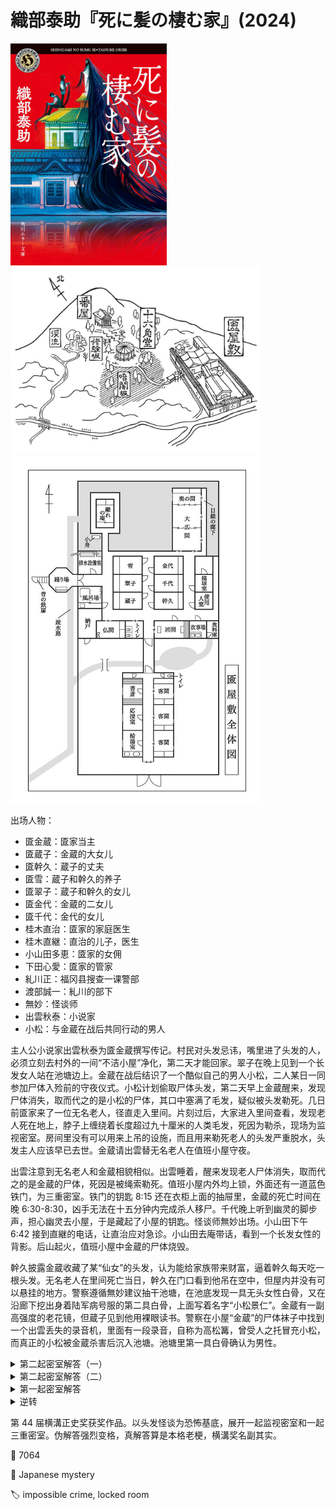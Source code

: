 # 織部泰助『死に髪の棲む家』(2024)

<img src=images/2024_cover.jpg width=250/>

<img src=images/2024_map.jpg width=400/>
<img src=images/2024_floor_plan.jpg width=400/>

出场人物：
* 匳金蔵：匳家当主
* 匳蔵子：金蔵的大女儿
* 匳幹久：蔵子的丈夫
* 匳雪：蔵子和幹久的养子
* 匳翠子：蔵子和幹久的女儿
* 匳金代：金蔵的二女儿
* 匳千代：金代的女儿
* 桂木直治：匳家的家庭医生
* 桂木直継：直治的儿子，医生
* 小山田多恵：匳家的女佣
* 下田心愛：匳家的管家
* 糺川正：福冈县搜查一课警部
* 渡部誠一：糺川的部下
* 無妙：怪谈师
* 出雲秋泰：小说家
* 小松：与金蔵在战后共同行动的男人

主人公小说家出雲秋泰为匳金蔵撰写传记。村民对头发忌讳，嘴里进了头发的人，必须立刻去村外的一间“不洁小屋”净化，第二天才能回家。翠子在晚上见到一个长发女人站在池塘边上。金蔵在战后结识了一个酷似自己的男人小松，二人某日一同参加尸体入殓前的守夜仪式。小松计划偷取尸体头发，第二天早上金蔵醒来，发现尸体消失，取而代之的是小松的尸体，其口中塞满了毛发，疑似被头发勒死。几日前匳家来了一位无名老人，径直走入里间。片刻过后，大家进入里间查看，发现老人死在地上，脖子上缠绕着长度超过九十厘米的人类毛发，死因为勒杀，现场为监视密室。房间里没有可以用来上吊的设施，而且用来勒死老人的头发严重脱水，头发主人应该早已去世。金蔵请出雲替无名老人在值班小屋守夜。

出雲注意到无名老人和金蔵相貌相似。出雲睡着，醒来发现老人尸体消失，取而代之的是金蔵的尸体，死因是被绳索勒死。值班小屋内外均上锁，外面还有一道蓝色铁门，为三重密室。铁门的钥匙 8:15 还在衣柜上面的抽屉里，金蔵的死亡时间在晚 6:30-8:30，凶手无法在十五分钟内完成杀人移尸。千代晚上听到幽灵的脚步声，担心幽灵去小屋，于是藏起了小屋的钥匙。怪谈师無妙出场。小山田下午 6:42 接到直継的电话，让直治应对急诊。小山田去庵带话，看到一个长发女性的背影。后山起火，值班小屋中金蔵的尸体烧毁。

幹久披露金蔵收藏了某“仙女”的头发，认为能给家族带来财富，逼着幹久每天吃一根头发。无名老人在里间死亡当日，幹久在门口看到他吊在空中，但屋内并没有可以悬挂的地方。警察遵循無妙建议抽干池塘，在池底发现一具无头女性白骨，又在沿廊下挖出身着陆军病号服的第二具白骨，上面写着名字“小松景仁”。金蔵有一副高强度的老花镜，但蔵子见到他用裸眼读书。警察在小屋“金蔵”的尸体袜子中找到一个出雲丢失的录音机，里面有一段录音，自称为高松篝，曾受人之托冒充小松，而真正的小松被金蔵杀害后沉入池塘。池塘里第一具白骨确认为男性。

<details><summary>第二起密室解答（一）</summary>
金蔵杀死同性恋人，剥下了他的头皮留念，将无头尸体沉入池塘，小松因目睹杀人经过也被灭口。走入里间的是金蔵而不是无名老人，他戴上人皮假发试图勒死自己，导致进入假死状态，脖子上留下勒痕。金蔵第二天在佛堂醒来，认为自己召唤灵魂成功，变成了他杀死的恋人。家人为了继承金蔵的遗产，找了高松篝扮演假金蔵。金蔵变为恋人人格，回去取头皮时遇到假“金蔵”，质问“金蔵”为何要杀死自己。高松打算去找出雲告发真相，仰躺在船中，用手和膝盖轻轻推着地板，在廊台的下方移动，到了客房没见到出雲，拿了录音机离开。（伏线：千代听到的幽灵脚步声，是高松用手掌推廊台的声音。）高松瞧见千代藏起钥匙，拿了钥匙进入小屋，在那里被金蔵杀死。金蔵将高松的尸体放到椅子上，将长头发挂在锁扣的把手上，另一端穿过门下缝隙，垂到外面，接着关门，将头发沿着观音门中央的缝隙向上拉，再横向拉动，使得芯棒插入扣环，最后用力下拉，使锁扣的把手向下锁上，用头发完成针线诡计。
</details>

<details><summary>第二起密室解答（二）</summary>
被调换的不是尸体而是出雲。出雲在去值班小屋的当晚走了另一条路，去了旧小屋。犯人预先旋转了十六角堂的天顶画，并将新小屋内饰整体移到了旧小屋。犯人趁出雲入睡，潜入旧小屋，把出雲运到新小屋，杀掉了无名老人，用头发锁上内锁，用仓库锁锁上外锁（新小屋的仓库锁可以像挂锁一样简单锁上，不需要钥匙）。高松在外楼梯的平台上完成录音，所以录音里有流水的环境音，出雲和雪经过那里时没有看见，是因为他躲在长椅下。高松尾随出雲进入蓝色铁门（伏线：出雲听到身后有脚步声），更换小屋时不慎勒死了金蔵，给尸体重新穿上金蔵的衣服。
</details>

<details><summary>第一起密室解答</summary>
雪用小船将金蔵运到里间靠窗的门口，高松扮演金蔵走进里间接应，把自己衣服穿在金蔵身上。幹久突然向里间走来，雪在仓促之间背起尸体，在尸体脖子上留下勒痕，幹久在门口看上去像是金蔵吊在半空中（伏线：雪比金蔵高）。金蔵收养雪是因为他与自己的同性恋人头发相似，不仅让雪吃恋人的头发，还经常施以虐待。雪某日得知自己没有被当作女人，心理防线崩溃，于是找到高松，计划杀死金蔵。
</details>

<details><summary>逆转</summary>
凶手烧毁小屋是为了毁灭录音机证据，说明凶手知道录音机的存在，但没有机会取回。凶手是桂木直継，他在上香的时候注意到高松袜子鼓起。（伏线：直継知道高松的职业是讲谈师。）第一起案件中高松打开蓝色铁门，放直継进入家中。第二起案件中直継用小船走灌溉渠绕开青色铁门进入禁足地。
</details>

第 44 届横溝正史奖获奖作品。以头发怪谈为恐怖基底，展开一起监视密室和一起三重密室。伪解答强烈变格，真解答算是本格老梗，横溝奖名副其实。

:link: 7064

:file_folder: Japanese mystery

:label: impossible crime, locked room
